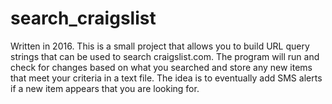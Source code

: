# search_craigslist
Written in 2016.
This is a small project that allows you to build URL query strings that can be used to search craigslist.com.  The program will run and check for changes based on what you searched and store any new items that meet your criteria in a text file.  The idea is to eventually add SMS alerts if a new item appears that you are looking for. 
